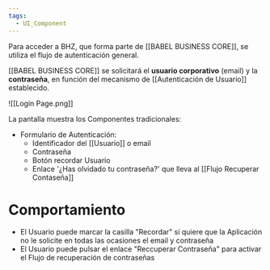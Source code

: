 ```yaml
---
tags:
  - UI_Component
---
```

Para acceder a BHZ, que forma parte de [[BABEL BUSINESS CORE]], se utiliza el flujo de autenticación general. 

[[BABEL BUSINESS CORE]] se solicitará el **usuario corporativo** (email) y la **contraseña**, en función del mecanismo de [[Autenticación de Usuario]] establecido.

![[Login Page.png]]

La pantalla muestra los Componentes tradicionales:
- Formulario de Autenticación:
	- Identificador del [[Usuario]] o email
	- Contraseña
	- Botón recordar Usuario
	- Enlace '¿Has olvidado tu contraseña?' que lleva al [[Flujo Recuperar Contaseña]]

# Comportamiento
- El Usuario puede marcar la casilla "Recordar" si quiere que la Aplicación no le solicite en todas las ocasiones el email y contraseña
- El Usuario puede pulsar el enlace "Reccuperar Contraseña" para activar el Flujo de recuperación de contraseñas
